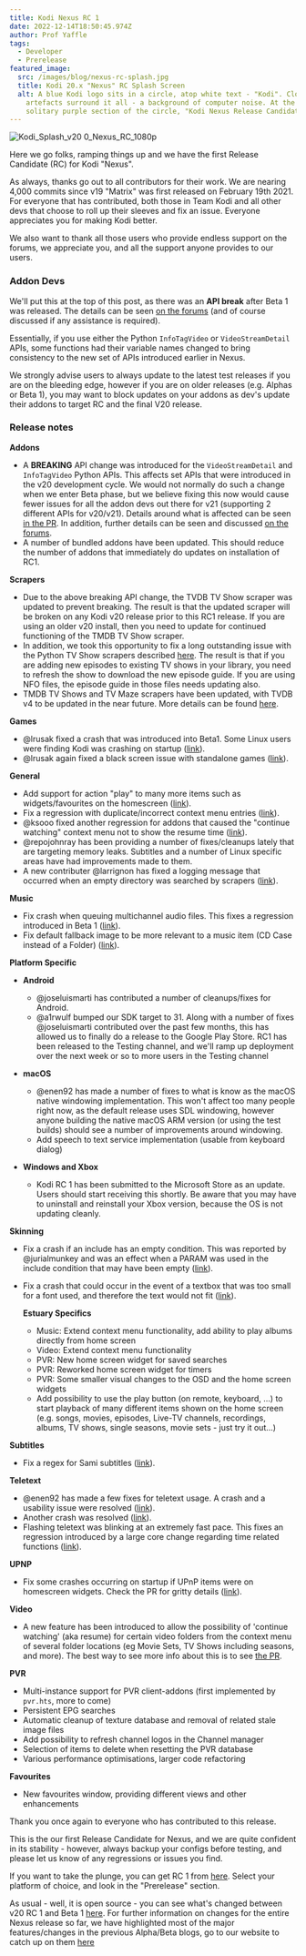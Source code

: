 ```yaml
---
title: Kodi Nexus RC 1
date: 2022-12-14T18:50:45.974Z
author: Prof Yaffle
tags:
  - Developer
  - Prerelease
featured_image:
  src: /images/blog/nexus-rc-splash.jpg
  title: Kodi 20.x "Nexus" RC Splash Screen
  alt: A blue Kodi logo sits in a circle, atop white text - "Kodi". Clock
    artefacts surround it all - a background of computer noise. At the bottom, a
    solitary purple section of the circle, "Kodi Nexus Release Candidate".
---
```

![Kodi_Splash_v20 0_Nexus_RC_1080p](https://raw.githubusercontent.com/xbmc/xbmc/master/media/splash.jpg)

Here we go folks, ramping things up and we have the first Release Candidate (RC) for Kodi "Nexus".

As always, thanks go out to all contributors for their work. We are nearing 4,000 commits since v19 "Matrix" was first released on February 19th 2021. For everyone that has contributed, both those in Team Kodi and all other devs that choose to roll up their sleeves and fix an issue. Everyone appreciates you for making Kodi better.

We also want to thank all those users who provide endless support on the forums, we appreciate you, and all the support anyone provides to our users.

### **Addon Devs**

We'll put this at the top of this post, as there was an **API break** after Beta 1 was released. The details can be seen [on the forums](https://forum.kodi.tv/showthread.php?tid=370707) (and of course discussed if any assistance is required).

Essentially, if you use either the Python `InfoTagVideo` or `VideoStreamDetail` APIs, some functions had their variable names changed to bring consistency to the new set of APIs introduced earlier in Nexus.

We strongly advise users to always update to the latest test releases if you are on the bleeding edge, however if you are on older releases (e.g. Alphas or Beta 1), you may want to block updates on your addons as dev's update their addons to target RC and the final V20 release.

### **Release notes**

**Addons**

* A **BREAKING** API change was introduced for the `VideoStreamDetail` and `InfoTagVideo` Python APIs. This affects set APIs that were introduced in the v20 development cycle. We would not normally do such a change when we enter Beta phase, but we believe fixing this now would cause fewer issues for all the addon devs out there for v21 (supporting 2 different APIs for v20/v21). Details around what is affected can be seen [in the PR](https://github.com/xbmc/xbmc/pull/22192).
  In addition, further details can be seen and discussed [on the forums](https://forum.kodi.tv/showthread.php?tid=370707).
* A number of bundled addons have been updated. This should reduce the number of addons that immediately do updates on installation of RC1.

**Scrapers**

* Due to the above breaking API change, the TVDB TV Show scraper was updated to prevent breaking. The result is that the updated scraper will be broken on any Kodi v20 release prior to this RC1 release. If you are using an older v20 install, then you need to update for continued functioning of the TMDB TV Show scraper.
* In addition, we took this opportunity to fix a long outstanding issue with the Python TV Show scrapers described [here](https://github.com/xbmc/xbmc/issues/17341). The result is that if you are adding new episodes to existing TV shows in your library, you need to refresh the show to download the new episode guide. If you are using NFO files, the episode guide in those files needs updating also.
* TMDB TV Shows and TV Maze scrapers have been updated, with TVDB v4 to be updated in the near future.
  More details can be found [here](https://forum.kodi.tv/showthread.php?tid=370489).

**Games**

* @lrusak fixed a crash that was introduced into Beta1. Some Linux users were finding Kodi was crashing on startup ([link](https://github.com/xbmc/xbmc/pull/22185)).
* @lrusak again fixed a black screen issue with standalone games ([link](https://github.com/xbmc/xbmc/pull/22195)).

**General**

* Add support for action "play" to many more items such as widgets/favourites on the homescreen ([link](https://github.com/xbmc/xbmc/pull/22129)).
* Fix a regression with duplicate/incorrect context menu entries ([link](https://github.com/xbmc/xbmc/pull/22179)).
* @ksooo fixed another regression for addons that caused the "continue watching" context menu not to show the resume time ([link](https://github.com/xbmc/xbmc/pull/22166)).
* @repojohnray has been providing a number of fixes/cleanups lately that are targeting memory leaks. Subtitles and a number of Linux specific areas have had improvements made to them.
* A new contributer @larrignon has fixed a logging message that occurred when an empty directory was searched by scrapers ([link](https://github.com/xbmc/xbmc/pull/22173)).

**Music**

* Fix crash when queuing multichannel audio files. This fixes a regression introduced in Beta 1 ([link](https://github.com/xbmc/xbmc/pull/22130)).
* Fix default fallback image to be more relevant to a music item (CD Case instead of a Folder) ([link](https://github.com/xbmc/xbmc/pull/22133)).

**Platform Specific**

* **Android**

  * @joseluismarti has contributed a number of cleanups/fixes for Android.
  * @a1rwulf bumped our SDK target to 31. Along with a number of fixes @joseluismarti contributed over the past few months, this has allowed us to finally do a release to the Google Play Store. RC1 has been released to the Testing channel, and we'll ramp up deployment over the next week or so to more users in the Testing channel
* **macOS**

  * @enen92 has made a number of fixes to what is know as the macOS native windowing implementation. This won't affect too many people right now, as the default release uses SDL windowing, however anyone building the native macOS ARM version (or using the test builds) should see a number of improvements around windowing.
  * Add speech to text service implementation (usable from keyboard dialog)
* **Windows and Xbox**

  * Kodi RC 1 has been submitted to the Microsoft Store as an update. Users should start receiving this shortly. Be aware that you may have to uninstall and reinstall your Xbox version, because the OS is not updating cleanly.

**Skinning**

* Fix a crash if an include has an empty condition. This was reported by @jurialmunkey and was an effect when a PARAM was used in the include condition that may have been empty ([link](https://github.com/xbmc/xbmc/pull/22146)).
* Fix a crash that could occur in the event of a textbox that was too small for a font used, and therefore the text would not fit ([link](https://github.com/xbmc/xbmc/pull/22151)).

  **Estuary Specifics**

  * Music: Extend context menu functionality, add ability to play albums directly from home screen
  * Video: Extend context menu functionality
  * PVR: New home screen widget for saved searches
  * PVR: Reworked home screen widget for timers
  * PVR: Some smaller visual changes to the OSD and the home screen widgets
  * Add possibility to use the play button (on remote, keyboard, ...) to start playback of many different items shown on the home screen (e.g. songs, movies, episodes, Live-TV channels, recordings, albums, TV shows, single seasons, movie sets - just try it out...)

**Subtitles**

* Fix a regex for Sami subtitles ([link](https://github.com/xbmc/xbmc/pull/22123)).

**Teletext**

* @enen92 has made a few fixes for teletext usage. A crash and a usability issue were resolved ([link](https://github.com/xbmc/xbmc/pull/22161)).
* Another crash was resolved ([link](https://github.com/xbmc/xbmc/pull/22155)).
* Flashing teletext was blinking at an extremely fast pace. This fixes an regression introduced by a large core change regarding time related functions ([link](https://github.com/xbmc/xbmc/pull/22164)).

**UPNP**

* Fix some crashes occurring on startup if UPnP items were on homescreen widgets. Check the PR for gritty details ([link](https://github.com/xbmc/xbmc/pull/22154)).

**Video**

* A new feature has been introduced to allow the possibility of 'continue watching' (aka resume) for certain video folders from the context menu of several folder locations (eg Movie Sets, TV Shows including seasons, and more). The best way to see more info about this is to see [the PR](https://github.com/xbmc/xbmc/pull/22107).

**PVR**

* Multi-instance support for PVR client-addons (first implemented by `pvr.hts`, more to come)
* Persistent EPG searches
* Automatic cleanup of texture database and removal of related stale image files
* Add possibility to refresh channel logos in the Channel manager
* Selection of items to delete when resetting the PVR database
* Various performance optimisations, larger code refactoring

**Favourites**

* New favourites window, providing different views and other enhancements

Thank you once again to everyone who has contributed to this release.

This is the our first Release Candidate for Nexus, and we are quite confident in its stability - however, always backup your configs before testing, and please let us know of any regressions or issues you find.

If you want to take the plunge, you can get RC 1 from [here](https://kodi.tv/download). Select your platform of choice, and look in the "Prerelease" section. 

As usual - well, it is open source - you can see what's changed between v20 RC 1 and Beta 1 [here](https://github.com/xbmc/xbmc/compare/20.0b1-Nexus...20.0rc1-Nexus).
For further information on changes for the entire Nexus release so far, we have highlighted most of the major features/changes in the previous Alpha/Beta blogs, go to our website to catch up on them [here](https://kodi.tv/blog)